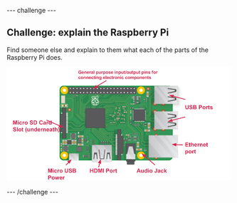 --- challenge ---
## Challenge: explain the Raspberry Pi

Find someone else and explain to them what each of the parts of the Raspberry Pi does.

![screenshot](images/pi-labelled-names.png)

--- /challenge ---
